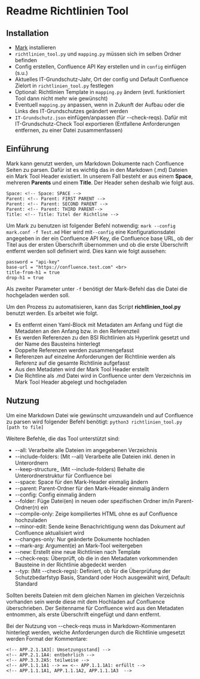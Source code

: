 # Readme Richtlinien Tool

## Installation
- [Mark](https://github.com/kovetskiy/mark) installieren
- ```richtlinien_tool.py``` und ```mapping.py``` müssen sich im selben Ordner befinden
- Config erstellen, Confluence API Key erstellen und in ```config``` einfügen (s.u.)
- Aktuelles IT-Grundschutz-Jahr, Ort der config und Default Confluence Zielort in ```richtlinien_tool.py``` festlegen
- Optional: Richtlinien Template in ```mapping.py``` ändern (evtl. funktioniert Tool dann nicht mehr wie gewünscht)
- Eventuell ```mapping.py``` anpassen, wenn in Zukunft der Aufbau oder die Links des IT-Grundschutzes geändert werden
- ```IT-Grundschutz.json``` einfügen/anpassen (für --check-reqs). Dafür mit IT-Grundschutz-Check Tool exportieren (Entfallene Anforderungen entfernen, zu einer Datei zusammenfassen)

## Einführung

Mark kann genutzt werden, um Markdown Dokumente nach Confluence Seiten zu parsen.
Dafür ist es wichtig das in den Markdown (.md) Dateien ein Mark Tool Header existiert.
In unserem Fall besteht er aus einem **Space**, mehreren **Parents** und einem **Title**.
Der Header sehen deshalb wie folgt aus. <br>
```
Space: <!-- Space: SPACE --> 
Parent: <!-- Parent: FIRST PARENT -->
Parent: <!-- Parent: SECOND PARENT -->
Parent: <!-- Parent: THIRD PARENT-->
Title: <!-- Title: Titel der Richtline -->
```

Um Mark zu benutzen ist folgender Befehl notwendig: ```mark --config mark.conf -f Test.md```
Hier wird mit```--config``` eine Konfigurationsdatei angegeben in der ein Confluence API Key, die Confluence base URL, ob der Titel aus der ersten Überschrift übernommen und ob die erste Überschrift entfernt werden soll definiert wird.
Dies kann wie folgt aussehen: <br>
```
password = "api-key"
base-url = "https://confluence.test.com" <br>
title-from-h1 = true
drop-h1 = true
```
Als zweiter Parameter unter ```-f``` benötigt der Mark-Befehl das die Datei die hochgeladen werden soll.

Um den Prozess zu automatisieren, kann das Script **richtlinien_tool.py** benutzt werden.
Es arbeitet wie folgt.
- Es entfernt einen Yaml-Block mit Metadaten am Anfang und fügt die Metadaten an den Anfang bzw. in den Referenzteil
- Es werden Referenzen zu den BSI Richtlinien als Hyperlink gesetzt und der Name des Bausteins hinterlegt
- Doppelte Referenzen werden zusammengefasst
- Referenzen auf einzelne Anforderungen der Richtlinie werden als Referenz auf die gesamte Richtlinie aufgefasst
- Aus den Metadaten wird der Mark Tool Header erstellt
- Die Richtline als .md Datei wird in Confluence unter dem Verzeichnis im Mark Tool Header abgelegt und hochgeladen

## Nutzung

Um eine Markdown Datei wie gewünscht umzuwandeln und auf Confluence zu parsen wird folgender Befehl benötigt: ```python3 richtlinien_tool.py [path to file]```

Weitere Befehle, die das Tool unterstützt sind:

- --all: Verarbeite alle Dateien im angegebenen Verzeichnis
- --include-folders: (Mit --all) Verarbeite alle Dateien inkl. denen in Unterordnern
- --keep-structure_ (Mit --include-folders) Behalte die Unterordnerstruktur für Confluence bei
- --space: Space für den Mark-Header einmalig ändern 
- --parent: Parent-Ordner für den Mark-Header einmalig ändern
- --config: Config einmalig ändern
- --folder: Füge Datei(en) in neuen oder spezifischen Ordner im/in Parent-Ordner(n) ein
- --compile-only: Zeige kompiliertes HTML ohne es auf Confluence hochzuladen
- --minor-edit: Sende keine Benachrichtigung wenn das Dokument auf Confluence aktualisiert wird
- --changes-only: Nur geänderte Dokumente hochladen
- --mark-arg: Argument(e) an Mark-Tool weitergeben
- --new: Erstellt eine neue Richtlinien nach Template
- --check-reqs: Überprüft, ob die in den Metadaten vorkommenden Bausteine in der Richtlinie abgedeckt werden
- --typ: (Mit --check-regs): Definiert, ob für die Überprüfung der Schutzbedarfstyp Basis, Standard oder Hoch ausgewählt wird, Default: Standard

Sollten bereits Dateien mit dem gleichen Namen im gleichen Verzeichnis vorhanden sein werde diese mit dem Hochladen auf Confluence überschrieben. Der Seitenname für Confluence wird aus den Metadaten entnommen, als erste Überschrift eingefügt und dann entfernt.

Bei der Nutzung von --check-reqs muss in Markdown-Kommentaren hinterlegt werden, welche Anforderungen durch die Richtlinie umgesetzt werden
Format der Kommentare: 
```
<!-- APP.2.1.1A3[: Umsetzungsstand] -->
<!-- APP.2.1.1A4: entbehrlich -->
<!-- APP.3.3.2A5: teilweise -->
<!-- APP.1.1.1A1 --> == <-- APP.1.1.1A1: erfüllt -->
<!-- APP.1.1.1A1, APP.1.1.1A2, APP.1.1.1A3  --> 
```